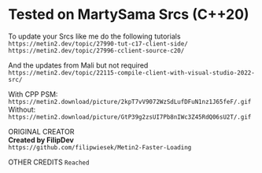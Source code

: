 # Tested on MartySama Srcs (C++20)   

To update your Srcs like me do the following tutorials   
```https://metin2.dev/topic/27990-tut-c17-client-side/```   
```https://metin2.dev/topic/27996-cclient-source-c20/```   
   
And the updates from Mali but not required   
```https://metin2.dev/topic/22115-compile-client-with-visual-studio-2022-src/```   
   
With CPP PSM:  
```https://metin2.download/picture/2kpT7vV9072WzSdLufDFuN1nz1J65feF/.gif```   
Without:  
```https://metin2.download/picture/GtP39g2zsUI7Pb8nIWc3Z45RdQ06sU2T/.gif```   
   
ORIGINAL CREATOR   
**Created by FilipDev**   
```https://github.com/filipwiesek/Metin2-Faster-Loading```   
   
OTHER CREDITS
``Reached``